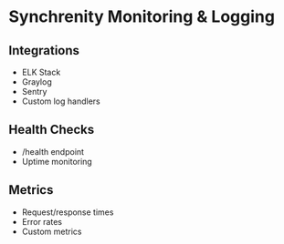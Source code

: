 # Synchrenity Monitoring & Logging

## Integrations
- ELK Stack
- Graylog
- Sentry
- Custom log handlers

## Health Checks
- /health endpoint
- Uptime monitoring

## Metrics
- Request/response times
- Error rates
- Custom metrics
